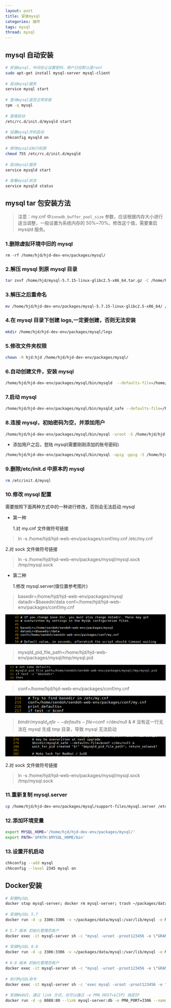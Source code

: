 ```yaml
---
layout: post
title: 安装mysql
categories: 插件
tags: mysql
thread: mysql
---
```


## mysql 自动安装

```bash
# 安装mysql，中间会让设置密码，用户已经默认是root
sudo apt-get install mysql-server mysql-client

# 启动mysql服务
service mysql start

# 查询mysql是否正常安装
rpm -q mysql

# 直接启动
/etc/rc.d/init.d/mysqld start

# 设置mysql开机启动
chkconfig mysqld on

# 修改mysqld执行权限
chmod 755 /etc/rc.d/init.d/mysqld

# 启动mysql服务
service mysqld start

# 查看mysql状态
service mysqld status
```

## mysql tar 包安装方法

> 注意：my.cnf 中`innodb_buffer_pool_size` 参数，应该根据内存大小进行适当调整，一般设置为系统内存的 50%~70%。修改这个值，需要重启 mysqld 服务。

### 1.删除虚拟环境中旧的 mysql

```base
rm -rf /home/hjd/hjd-dev-env/packages/mysql/
```

### 2.解压 mysql 到原 mysql 目录

```bash
tar zxvf /home/hjd/mysql-5.7.15-linux-glibc2.5-x86_64.tar.gz -C /home/hjd/hjd-dev-env/packages/
```

### 3.解压之后重命名

```bash
mv /home/hjd/hjd-dev-env/packages/mysql-5.7.15-linux-glibc2.5-x86_64/ /home/hjd/hjd-dev-env/packages/mysql/
```

### 4.在 mysql 目录下创建 logs,一定要创建，否则无法安装

```bash
mkdir /home/hjd/hjd-dev-env/packages/mysql/logs
```

### 5.修改文件夹权限

```bash
chown -R hjd:hjd /home/hjd/hjd-dev-env/packages/mysql/
```

### 6.自动创建文件，安装 mysql

```bash
/home/hjd/hjd-dev-env/packages/mysql/bin/mysqld  --defaults-file=/home/hjd/hjd-dev-env/packages/conf/my.cnf --initialize-insecure
```

### 7.启动 mysql

```bash
/home/hjd/hjd-dev-env/packages/mysql/bin/mysqld_safe --defaults-file=/home/hjd/hjd-dev-env/packages/conf/my.cnf &
```

### 8.连接 mysql，初始密码为空，并添加用户

```bash
/home/hjd/hjd-dev-env/packages/mysql/bin/mysql -uroot -S /home/hjd/hjd-dev-env/packages/mysql/tmp/mysql.sock -e "GRANT ALL PRIVILEGES ON *.* TO 'pig'@'%' IDENTIFIED BY 'p7tiULiN0xSp2S03ZHJmHoVBaEYg3NYoRF0h4O7TIEk=';flush privileges;"
```

- 添加用户之后，登陆 mysql(需要刚刚添加的账号密码)

```bash
/home/hjd/hjd-dev-env/packages/mysql/bin/mysql -upig -ppig -S /home/hjd/hjd-dev-env/packages/mysql/tmp/mysql.sock
```

### 9.删除/etc/init.d 中原本的 mysql

```bash
rm /etc/init.d/mysql
```

### 10.修改 mysql 配置

需要按照下面两种方式中的一种进行修改，否则会无法启动 mysql

- 第一种

  1.对 my.cnf 文件做符号链接

> ln -s /home/hjd/hjd-web-env/packages/conf/my.cnf /etc/my.cnf

2.对 sock 文件做符号链接

> ln -s /home/hjd/hjd-web-env/packages/mysql/mysql.sock /tmp/mysql.sock

- 第二种

  1.修改 mysql.server(值位置参考图片)

> basedir=/home/hjd/hjd-web-env/packages/mysql
> datadir=\$basedir/data
> conf=/home/hjd/hjd-web-env/packages/conf/my.cnf

![image](/static/images/mysql/basedir.png)

> mysqld_pid_file_path=/home/hjd/hjd-web-env/packages/mysql/tmp/mysql.pid

![image](/static/images/mysql/pid-file.png)

> conf=/home/hjd/hjd-web-env/packages/conf/my.cnf

![image](/static/images/mysql/conf.png)

> $bindir/mysqld_safe --defaults-file=$conf >/dev/null & # 没有这一行无法在 mysql 生成 tmp 目录，导致 mysql 无法启动

![image](/static/images/mysql/mysqld-safe.png)

2.对 sock 文件做符号链接

> ln -s /home/hjd/hjd-web-env/packages/mysql/mysql.sock /tmp/mysql.sock

### 11.重新复制 mysql.server

```bash
cp /home/hjd/hjd-dev-env/packages/mysql/support-files/mysql.server /etc/init.d/mysql
```

### 12.添加环境变量

```bash
export MYSQL_HOME='/home/hjd/hjd-dev-env/packages/mysql/'
export PATH='$PATH:$MYSQL_HOME/bin'
```

### 13.设置开机启动

```bash
chkconfig --add mysql
chkconfig --level 2345 mysql on
```

## Docker安装

```bash
# 卸载MySQL
docker stop mysql-server; docker rm mysql-server; trash ~/packages/data/mysql

# 安装MySQL 5.7
docker run -d -p 3306:3306 -v ~/packages/data/mysql:/var/lib/mysql -e MYSQL_ROOT_PASSWORD=root123456 -e MYSQL_USER=admin -e MYSQL_PASSWORD=admin123456 --name mysql-server mysql:5.7.31

# 5.7 版本 初始化管理员账户
docker exec -it mysql-server sh -c "mysql -uroot -proot123456 -e \"GRANT ALL PRIVILEGES ON *.* TO 'admin'@'%' IDENTIFIED BY 'admin123456';flush privileges;\""

# 安装MySQL 8.0
docker run -d -p 3306:3306 -v ~/packages/data/mysql:/var/lib/mysql -e MYSQL_ROOT_PASSWORD=root123456 -e MYSQL_USER=admin -e MYSQL_PASSWORD=admin123456 --name mysql-server mysql:8 --character-set-server=utf8mb4 --collation-server=utf8mb4_bin

# 8.0 版本 初始化管理员账户
docker exec -it mysql-server sh -c "mysql -uroot -proot123456 -e \"GRANT ALL ON *.* TO 'admin'@'%' WITH GRANT OPTION;flush privileges;\""

# 执行MySQL命令
docker exec -it mysql-server sh -c 'exec mysql -uroot -proot123456 -e "show databases;"'

# 安装WebUI，通过 link 方式，也可以通过 -e PMA_HOST=${IP} 指定IP
docker run -d -p 8088:80 --link mysql-server:db -e PMA_PORT=3306 --name mysql-admin phpmyadmin/phpmyadmin
```
